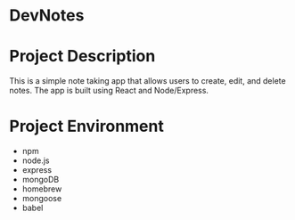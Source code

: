 # DevNotes

# Project Description
This is a simple note taking app that allows users to create, edit, and delete notes. The app is built using React and Node/Express.

# Project Environment
- npm
- node.js
- express
- mongoDB
- homebrew
- mongoose
- babel



